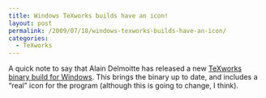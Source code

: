 ```yaml
---
title: Windows TeXworks builds have an icon!
layout: post
permalink: /2009/07/18/windows-texworks-builds-have-an-icon/
categories:
  - TeXworks
---
```

A quick note to say that Alain Delmoitte has released a new [TeXworks](http://www.texworks.org) [binary build for Windows](http://www.leliseron.org/texworks). This brings the binary up to date, and includes a “real” icon for the program (although this is going to change, I think).
